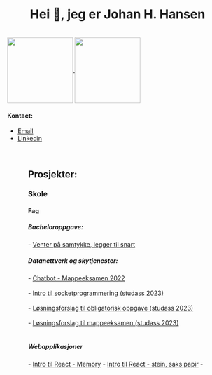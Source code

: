 <h1 align="center">Hei 👋, jeg er Johan H. Hansen</h1>
<br> 
<a href="https://github.com/Githansen/github-readme-stats">
  <img align="center" style="height: 150px;" src="https://github-readme-stats.anuraghazra1.vercel.app/api/top-langs/?username=Githansen&layout=compact&theme=material-palenight" />
</a>
    <a href="https://github.com/Githansen/github-readme-stats">
  <img align="center" style="height: 150px;" src="https://github-readme-stats.anuraghazra1.vercel.app/api?username=Githansen&show_icons=true&include_all_commits=true&theme=material-palenight" />
</a>
   
<h4> Kontact:  </h4>
  <ul>
  <li> <a href = "mailto:johan.hanzen@gmail.com">Email</a></li>
  <li><a href="https://www.linkedin.com/in/johan-hustoft-hansen/">Linkedin </a></li>
  <ul> <br>

<h2>Prosjekter:</h2>
<h3>Skole</h3>
<h4>Fag</h4>
<h5>Bacheloroppgave:</h5>
  - <a href="">Venter på samtykke, legger til snart</a>
<h5>Datanettverk og skytjenester:</h5>
  - <a href="https://github.com/githansen/SocketBot">Chatbot - Mappeeksamen 2022</a> </br> </br>
  - <a href="https://github.com/githansen/DATA2410-2023">Intro til socketprogrammering (studass 2023) </a> </br> </br>
  - <a href="https://github.com/githansen/Oblig1_Sol"> Løsningsforslag til obligatorisk oppgave (studass 2023) </a> </br> </br>
  - <a href="https://github.com/githansen/Portfolio_2_Sol"> Løsningsforslag til mappeeksamen (studass 2023) </a> </br> </br>
<h5>Webapplikasjoner</h5>
  - <a href="https://github.com/githansen/memorygame">Intro til React - Memory</a>
  - <a href="https://github.com/githansen/steinsakspapir">Intro til React - stein, saks papir</a>
  - <a href=""></a>

